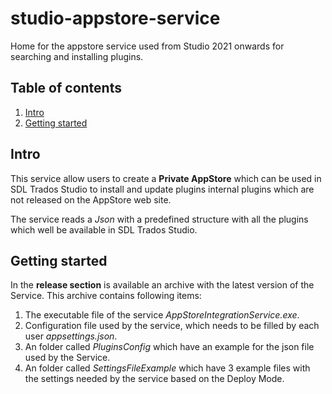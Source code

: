 # studio-appstore-service
Home for the appstore service used from Studio 2021 onwards for searching and installing plugins.

## Table of contents 

1. [Intro](#intro)
2. [Getting started](#getting-started)

## Intro
This service allow users to create a **Private AppStore** which can be used in SDL Trados Studio to install and update plugins internal plugins which are not released on the AppStore web site.

The service reads a *Json* with a predefined structure with all the plugins which well be available in SDL Trados Studio.

## Getting started
In the **release section** is available an archive with the latest version of the Service. This archive contains following items:
1. The executable file of the service *AppStoreIntegrationService.exe*.
2. Configuration file used by the service, which needs to be filled by each user *appsettings.json*.
3. An folder called *PluginsConfig* which have an example for the json file used by the Service. 
4. An folder called *SettingsFileExample* which have 3 example files with the settings needed by the service based on the Deploy Mode. 
